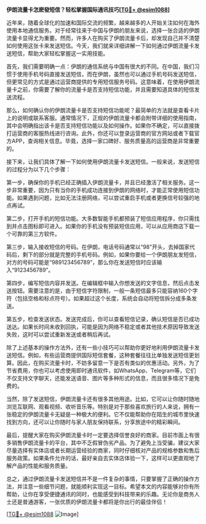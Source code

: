 **伊朗流量卡怎麽發短信？轻松掌握国际通讯技巧[[TG💪+ @esim1088](https://t.me/s/esim1088)]**

近年来，随着全球化的加速和国际交流的频繁，越来越多的人开始关注如何在海外使用本地通信服务。对于经常往来于中国与伊朗的朋友来说，选择一张合适的伊朗流量卡显得尤为重要。然而，许多人在购买了伊朗流量卡后，却发现自己并不清楚如何使用这张卡来发送短信。今天，我们就来详细讲解一下如何通过伊朗流量卡发送短信，帮助大家轻松掌握这一实用技能。

首先，我们需要明确一点：伊朗的通信系统与中国有很大的不同。在中国，我们习惯于使用手机号码直接发送短信，而在伊朗，虽然也可以通过手机号码发送短信，但更常见的方式是通过运营商提供的专用短信服务号码。这意味着，在使用伊朗流量卡之前，你需要了解你的流量卡是否支持短信功能，并且需要知道具体的短信发送流程。

那么，如何确认你的伊朗流量卡是否支持短信功能呢？最简单的方法就是查看卡片上的说明或联系客服。通常情况下，正规的伊朗流量卡都会附带详细的使用指南，其中会明确指出该卡是否支持短信功能以及如何操作。如果你不确定，可以直接拨打运营商的客服热线进行咨询。此外，你还可以登录运营商的官方网站或者下载官方APP，查询相关信息。毕竟，选择一家口碑好、服务质量高的运营商是非常重要的。

接下来，让我们具体了解一下如何使用伊朗流量卡发送短信。一般来说，发送短信的过程分为以下几个步骤：

第一步，确保你的手机已经正确插入伊朗流量卡，并且已经激活了相关服务。这一步非常重要，因为只有当你的手机成功连接到伊朗的网络时，才能正常使用短信功能。如果遇到问题，比如无法注册网络，可以尝试重启手机或者更换信号较强的地点再试。

第二步，打开手机的短信功能。大多数智能手机都预装了短信应用程序，你只需找到并点击图标即可进入。如果你的手机没有预装短信应用，可以从应用商店下载一个可靠的第三方软件。

第三步，输入接收短信的号码。在伊朗，电话号码通常以“98”开头，去掉国家代码后，剩下的部分就是完整的手机号码。例如，如果你要给一个伊朗朋友发短信，对方的号码可能是“989123456789”，那么你在发送短信时应该输入“9123456789”。

第四步，编写短信内容并发送。在编辑框中输入你想发送的文字信息，然后点击发送按钮。需要注意的是，由于短信字符限制，一般一条短信最多只能容纳160个字符（包括空格和标点符号）。如果超过这个长度，系统会自动将短信拆分成多条发送。

第五步，检查发送状态。发送完成后，你可以查看短信记录，确认短信是否已成功送达。如果长时间未收到回执，可能是因为网络不稳定或者其他技术原因导致发送失败，这时可以尝试重新发送或者稍后再试。

除了上述基本的操作方法外，还有一些小技巧可以帮助你更好地利用伊朗流量卡发送短信。例如，有些运营商提供国际短信套餐，这种套餐往往比单独发送短信更划算。因此，在购买流量卡时，不妨多留意一下是否有类似的优惠活动。另外，为了节省费用，你也可以考虑使用即时通讯软件，如WhatsApp、Telegram等，它们不仅支持文字聊天，还能发送语音、图片等多种形式的信息，而且很多情况下是免费的。

当然，除了发送短信，伊朗流量卡还有很多其他用途。比如，它可以让你随时随地浏览互联网、观看视频、收听音乐等。特别是对于那些喜欢旅行的人来说，拥有一张稳定的伊朗流量卡无疑是一种极大的便利。它不仅能帮助你在陌生的城市里快速找到方向，还可以让你随时与家人朋友保持联系，分享旅途中的精彩瞬间。

最后，提醒大家在购买伊朗流量卡时一定要选择信誉良好的商家。目前市面上有很多销售伊朗流量卡的平台，其中不乏假冒伪劣产品。为了避免上当受骗，建议大家尽量选择有实体店或者长期运营经验的商家，同时仔细核对产品的规格参数和售后服务政策。如果条件允许的话，最好亲自去实体店体验一下，这样可以更直观地了解产品的性能和服务质量。

总之，通过伊朗流量卡发送短信并不是一件复杂的事情，只要掌握了正确的操作方法，并注意一些细节问题，就能顺利实现这一目标。希望本文的内容能够对你有所帮助，让你在享受便捷通讯的同时，也能感受到科技带来的乐趣。无论你是商务人士还是普通游客，一张优质的伊朗流量卡都将是你出行的最佳伴侣！

[[TG💪+ @esim1088](https://t.me/s/esim1088) ![Image](https://i.postimg.cc/4NQfJmqS/Snipaste-2025-05-13-00-14-12.png)]